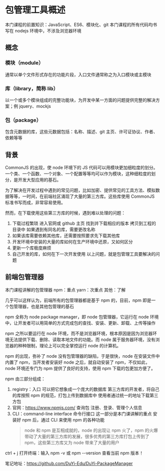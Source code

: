# 包管理工具概述

本门课程的前置知识：JavaScript、ES6、模块化、git 本门课程的所有代码均书写在 nodejs 环境中，不涉及浏览器环境

## 概念

### 模块（module）

通常以单个文件形式存在的功能片段，入口文件通常称之为入口模块或主模块

### 库（library，简称 lib）

以一个或多个模块组成的完整功能块，为开发中某一方面的问题提供完整的解决方案；例 jquery、mockjs

### 包（package）

包含元数据的库，这些元数据包括：名称、描述、git 主页、许可证协议、作者、依赖等等

## 背景

CommonJS 的出现，使 node 环境下的 JS 代码可以用模块更加细粒度的划分。一个类、一个函数、一个对象、一个配置等等均可以作为模块，这种细粒度的划分，是开发大型应用的基石。

为了解决在开发过程中遇到的常见问题，比如加密、提供常见的工具方法、模拟数据等等，一时间，在前端社区涌现了大量的第三方库。这些库使用 CommonJS 标准书写而成，非常容易使用。

然而，在下载使用这些第三方库的时候，遇到难以处理的问题：

1. 下载过程繁琐
   进入官网或 github 主页
   找到并下载相应的版本
   拷贝到工程的目录中
   如果遇到有同名的库，需要更改名称
2. 如果该库需要依赖其他库，还需要按照要求先下载其他库
3. 开发环境中安装的大量的库如何在生产环境中还原，又如何区分
4. 更新一个库极度麻烦
5. 自己开发的库，如何在下一次开发使用
   以上问题，就是包管理工具要解决的问题

## 前端包管理器

本门课程讲解的包管理器 npm：重点 yarn：次重点 其他：了解

几乎可以这样认为，前端所有的包管理器都是基于 npm 的，目前，npm 即是一个包管理器，也是其他包管理的基石

npm 全称为 node package manager，即 node 包管理器，它运行在 node 环境中，让开发者可以用简单的方式完成包的查找、安装、更新、卸载、上传等操作

npm 之所以要运行在 node 环境，而不是浏览器环境，根本原因是因为浏览器环境无法提供下载、删除、读取本地文件的功能。而 node 属于服务器环境，没有浏览器的种种限制，理论上可以完全掌控运行 node 的计算机。

npm 的出现，弥补了 node 没有包管理器的缺陷，于是很快，node 在安装文件中内置了 npm，当开发者安装好 node 之后，就自动安装了 npm，不仅如此，node 环境还专门为 npm 提供了良好的支持，使用 npm 下载的包更加方便了。

npm 由三部分组成：

1. registry：入口
   可以把它想象成一个庞大的数据库
   第三方库的开发者，将自己的库按照 npm 的规范，打包上传到数据库中
   使用者通过统一的地址下载第三方包
2. 官网：https://www.npmjs.com/
   查询包
   注册、登录、管理个人信息
3. CLI：command-line interface 命令行接口
   这一部分是本门课讲解的重点
   安装好 npm 后，通过 CLI 来使用 npm 的各种功能
   > node 和 npm 是互相成就的，node 的出现让 npm 火了，npm 的火爆带动了大量的第三方库的发展，很多优秀的第三方库打包上传到了 npm，这些第三方库又为 node 带来了大量的用户

ctrl + j 打开终端：输入 npm -v 或 npm --version 查看当前 npm 版本！



笔记地址：https://github.com/DuYi-Edu/DuYi-PackageManager
